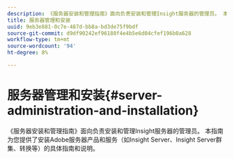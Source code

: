 ```yaml
---
description: 《服务器安装和管理指南》面向负责安装和管理Insight服务器的管理员。 本指南为您提供了安装Adobe服务器产品和服务（如Insight Server、Insight Server群集、转换等）的具体指南和说明。
title: 服务器管理和安装
uuid: 9eb3e881-0c7e-487d-bb8a-bd3de75f9bdf
source-git-commit: d9df90242ef96188f4e4b5e6d04cfef196b0a628
workflow-type: tm+mt
source-wordcount: '94'
ht-degree: 8%

---
```



# 服务器管理和安装{#server-administration-and-installation}

《服务器安装和管理指南》面向负责安装和管理Insight服务器的管理员。 本指南为您提供了安装Adobe服务器产品和服务（如Insight Server、Insight Server群集、转换等）的具体指南和说明。

